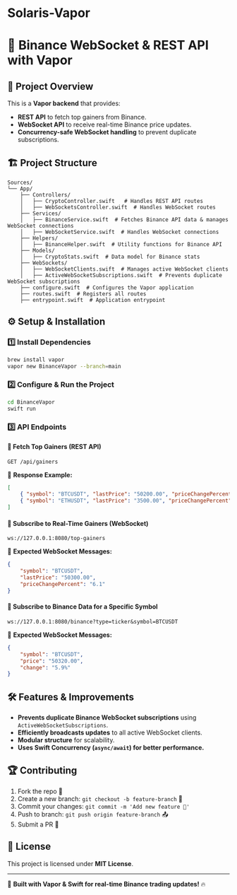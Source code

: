# Solaris-Vapor

# 🚀 Binance WebSocket & REST API with Vapor

## 📌 Project Overview
This is a **Vapor backend** that provides:
- **REST API** to fetch top gainers from Binance.
- **WebSocket API** to receive real-time Binance price updates.
- **Concurrency-safe WebSocket handling** to prevent duplicate subscriptions.

## 🏗️ Project Structure
```
Sources/
└── App/
    ├── Controllers/
    │   ├── CryptoController.swift   # Handles REST API routes
    │   ├── WebSocketsController.swift  # Handles WebSocket routes
    ├── Services/
    │   ├── BinanceService.swift  # Fetches Binance API data & manages WebSocket connections
    │   ├── WebSocketService.swift  # Handles WebSocket connections
    ├── Helpers/
    │   ├── BinanceHelper.swift  # Utility functions for Binance API
    ├── Models/
    │   ├── CryptoStats.swift  # Data model for Binance stats
    ├── WebSockets/
    │   ├── WebSocketClients.swift  # Manages active WebSocket clients
    │   ├── ActiveWebSocketSubscriptions.swift  # Prevents duplicate WebSocket subscriptions
    ├── configure.swift  # Configures the Vapor application
    ├── routes.swift  # Registers all routes
    ├── entrypoint.swift  # Application entrypoint
```

## ⚙️ Setup & Installation
### **1️⃣ Install Dependencies**
```sh
brew install vapor
vapor new BinanceVapor --branch=main
```

### **2️⃣ Configure & Run the Project**
```sh
cd BinanceVapor
swift run
```

### **3️⃣ API Endpoints**
#### **🔹 Fetch Top Gainers (REST API)**
```
GET /api/gainers
```
📌 **Response Example:**
```json
[
    { "symbol": "BTCUSDT", "lastPrice": "50200.00", "priceChangePercent": "5.5" },
    { "symbol": "ETHUSDT", "lastPrice": "3500.00", "priceChangePercent": "4.2" }
]
```

#### **🔹 Subscribe to Real-Time Gainers (WebSocket)**
```
ws://127.0.0.1:8080/top-gainers
```
📌 **Expected WebSocket Messages:**
```json
{
    "symbol": "BTCUSDT",
    "lastPrice": "50300.00",
    "priceChangePercent": "6.1"
}
```

#### **🔹 Subscribe to Binance Data for a Specific Symbol**
```
ws://127.0.0.1:8080/binance?type=ticker&symbol=BTCUSDT
```
📌 **Expected WebSocket Messages:**
```json
{
    "symbol": "BTCUSDT",
    "price": "50320.00",
    "change": "5.9%"
}
```

## 🛠 Features & Improvements
- **Prevents duplicate Binance WebSocket subscriptions** using `ActiveWebSocketSubscriptions`.
- **Efficiently broadcasts updates** to all active WebSocket clients.
- **Modular structure** for scalability.
- **Uses Swift Concurrency (`async/await`) for better performance.**

## 🏆 Contributing
1. Fork the repo 🍴
2. Create a new branch: `git checkout -b feature-branch` 🌿
3. Commit your changes: `git commit -m 'Add new feature 🚀'`
4. Push to branch: `git push origin feature-branch` 📤
5. Submit a PR 🎉

## 📜 License
This project is licensed under **MIT License**.

---
🚀 **Built with Vapor & Swift for real-time Binance trading updates!** 🔥

